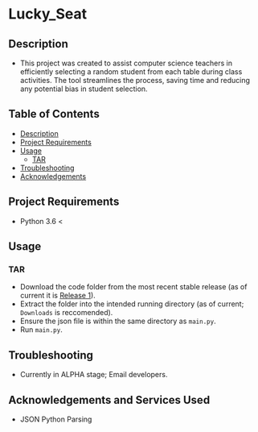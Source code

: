 # Lucky_Seat

## Description
- This project was created to assist computer science teachers in efficiently selecting a random student from each table during class activities. The tool streamlines the process, saving time and reducing any potential bias in student selection.

## Table of Contents
- [Description](#description)
- [Project Requirements](#project-requirements)
- [Usage](#usage)
    - [TAR](#tar)
- [Troubleshooting](#troubleshooting)
- [Acknowledgements](#acknowledgements-and-services-used)


## Project Requirements
- Python 3.6 <

##  Usage

### TAR
- Download the code folder from the most recent stable release (as of current it is [Release 1]()).
- Extract the folder into the intended running directory (as of current; `Downloads` is reccomended).
- Ensure the json file is within the same directory as `main.py`.
- Run `main.py`.

## Troubleshooting
- Currently in ALPHA stage; Email developers.

## Acknowledgements and Services Used
- JSON Python Parsing
